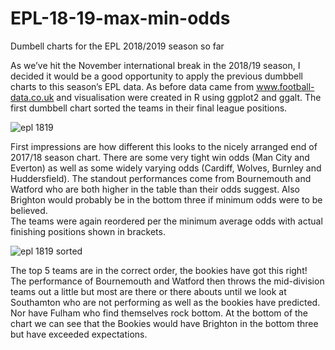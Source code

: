 # EPL-18-19-max-min-odds
Dumbell charts for the EPL 2018/2019 season so far

As we’ve hit the November international break in the 2018/19 season, I decided it would be a good opportunity to apply the previous dumbbell charts to this season’s EPL data. As before data came from www.football-data.co.uk and visualisation were created in R using ggplot2 and ggalt. The first dumbbell chart sorted the teams in their final league positions. 

![epl 1819](https://user-images.githubusercontent.com/42275367/48508958-d04f9a80-e847-11e8-9530-75e8c6b6d751.png)

First impressions are how different this looks to the nicely arranged end of 2017/18 season chart. There are some very tight win odds (Man City and Everton) as well as some widely varying odds (Cardiff, Wolves, Burnley and Huddersfield). The standout performances come from Bournemouth and Watford who are both higher in the table than their odds suggest. Also Brighton would probably be in the bottom three if minimum odds were to be believed.  
The teams were again reordered per the minimum average odds with actual finishing positions shown in brackets.

![epl 1819 sorted](https://user-images.githubusercontent.com/42275367/48508944-c75ec900-e847-11e8-91a4-928251699b18.png)

The top 5 teams are in the correct order, the bookies have got this right! The performance of Bournemouth and Watford then throws the mid-division teams out a little but most are there or there abouts until we look at Southamton who are not performing as well as the bookies have predicted. Nor have Fulham who find themselves rock bottom. At the bottom of the chart we can see that the Bookies would have Brighton in the bottom three but have exceeded expectations. 

